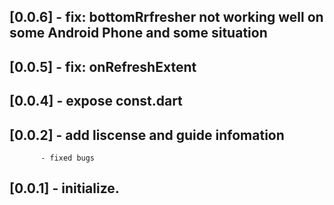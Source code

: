 ## [0.0.6] - fix: bottomRrfresher not working well on some Android Phone and some situation

## [0.0.5] - fix: onRefreshExtent

## [0.0.4] - expose const.dart

## [0.0.2] - add liscense and guide infomation
           - fixed bugs
## [0.0.1] - initialize.
